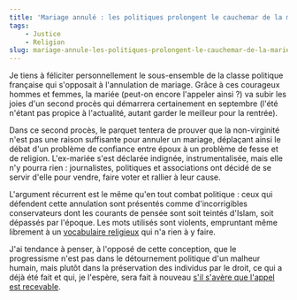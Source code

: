 ```yaml
---
title: 'Mariage annulé : les politiques prolongent le cauchemar de la mariée'
tags:
    - Justice
    - Religion
slug: mariage-annule-les-politiques-prolongent-le-cauchemar-de-la-mariee
---
```


Je tiens à féliciter personnellement le sous-ensemble de la classe politique française qui s'opposait à l'annulation de mariage. Grâce à ces courageux hommes et femmes, la mariée (peut-on encore l'appeler ainsi ?) va subir les joies d'un second procès qui démarrera certainement en septembre (l'été n'étant pas propice à l'actualité, autant garder le meilleur pour la rentrée).

Dans ce second procès, le parquet tentera de prouver que la non-virginité n'est pas une raison suffisante pour annuler un mariage, déplaçant ainsi le débat d'un problème de confiance entre époux à un problème de fesse et de religion. L'ex-mariée s'est déclarée indignée, instrumentalisée, mais elle n'y pourra rien : journalistes, politiques et associations ont décidé de se servir d'elle pour vendre, faire voter et rallier à leur cause.

L'argument récurrent est le même qu'en tout combat politique : ceux qui défendent cette annulation sont présentés comme d'incorrigibles conservateurs dont les courants de pensée sont soit teintés d'Islam, soit dépassés par l'époque. Les mots utilisés sont violents, empruntant même librement à un [vocabulaire religieux](https://fr.wikipedia.org/wiki/Fatwa) qui n'a rien à y faire.

J'ai tendance à penser, à l'opposé de cette conception, que le progressisme n'est pas dans le détournement politique d'un malheur humain, mais plutôt dans la préservation des individus par le droit, ce qui a déjà été fait et qui, je l'espère, sera fait à nouveau [s'il s'avère que l'appel est recevable](http://www.maitre-eolas.fr/post/2008/06/02/974-affaire-du-mariage-annule-la-chancellerie-demande-au-parquet-general-de-faire-appel).
